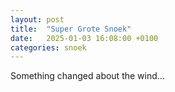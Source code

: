 ```yaml
---
layout: post
title:  "Super Grote Snoek"
date:   2025-01-03 16:08:00 +0100
categories: snoek
---
```

Something changed about the wind...